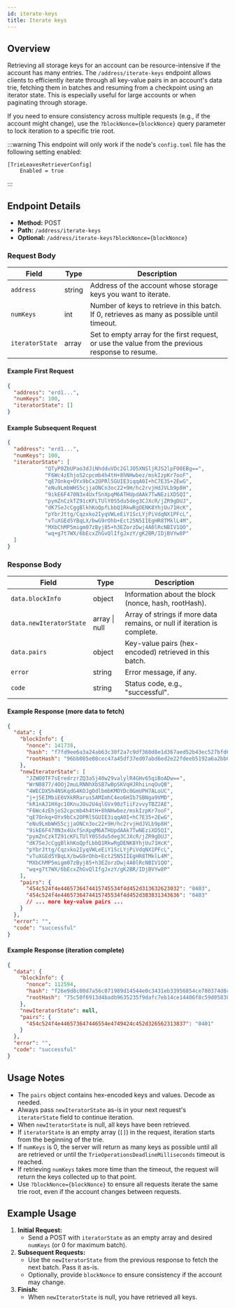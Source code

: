```yaml
---
id: iterate-keys
title: Iterate keys
---
```


[comment]: # (mx-abstract)

## Overview

Retrieving all storage keys for an account can be resource-intensive if the account has many entries. The `/address/iterate-keys` endpoint allows clients to efficiently iterate through all key-value pairs in an account's data trie, fetching them in batches and resuming from a checkpoint using an iterator state. This is especially useful for large accounts or when paginating through storage.

If you need to ensure consistency across multiple requests (e.g., if the account might change), use the `?blockNonce={blockNonce}` query parameter to lock iteration to a specific trie root.

:::warning
This endpoint will only work if the node's `config.toml` file has the following setting enabled:

```
[TrieLeavesRetrieverConfig]
    Enabled = true
```
:::

[comment]: # (mx-context-auto)

## Endpoint Details

- **Method:** POST
- **Path:** `/address/iterate-keys`
- **Optional:** `/address/iterate-keys?blockNonce={blockNonce}`

### Request Body

| Field          | Type   | Description                                                                                       |
| -------------- | ------ | --------------------------------------------------------------------------------------------------|
| `address`      | string | Address of the account whose storage keys you want to iterate.                                    |
| `numKeys`      | int    | Number of keys to retrieve in this batch. If 0, retrieves as many as possible until timeout.      |
| `iteratorState`| array  | Set to empty array for the first request, or use the value from the previous response to resume.  |

#### Example First Request

```json
{
  "address": "erd1...",
  "numKeys": 100,
  "iteratorState": []
}
```

#### Example Subsequent Request

```json
{
  "address": "erd1...",
  "numKeys": 100,
  "iteratorState": [
            "QTyP0ZbUPao3dJiNhdduVDc2GlJO5XNSljRJS2lpF00EBg==",
            "F6Wc4zEhjoS2cpcmb4h4tH+8hNHwbez/mskIzpKr7ooF",
            "qE7Onkq+OYx9bCx2OPRl5GUIE3iqqA0I+hC7E35+2EwG",
            "eNu9LmbWHS5cjjaONCn3oc22+9H/hc2rvjHdJVLb9p8H",
            "9ikE6F470N3x4UxfSnXpqM6ATHUpdAAk7TwNEziXD5QI",
            "pymZnCzkTZ91cKFLTUlY0S5du5deg3CJXcR/jZR9gDUJ",
            "dK7SeJcCggBlkhKoQpfLbbQ1RkwRgDENK8YhjUu71HcK",
            "pYbrJttg/Cqzxko2IyqVWLeEiY1ScLYjPiVdqNX1PFcL",
            "vTuXGEd5YBqLX/bwG9rOhb+Ect25N5IIEgHR8TMklL4M",
            "MXbChMP5migm07zByj85+h3EZorzDwj4A0lRcNBIV1QO",
            "wq+g7t7WX/6bEcxZhGvQlIfgJxzY/gK2BR/IDjBVYw8P"
  ]
}
```


### Response Body

| Field                   | Type                | Description                                                                 |
|-------------------------|---------------------|-----------------------------------------------------------------------------|
| `data.blockInfo`        | object              | Information about the block (nonce, hash, rootHash).                        |
| `data.newIteratorState` | array \| null       | Array of strings if more data remains, or null if iteration is complete.    |
| `data.pairs`            | object              | Key-value pairs (hex-encoded) retrieved in this batch.                      |
| `error`                 | string              | Error message, if any.                                                      |
| `code`                  | string              | Status code, e.g., "successful".                                            |

#### Example Response (more data to fetch)

```json
{
  "data": {
    "blockInfo": {
      "nonce": 141738,
      "hash": "f7fd9ee6a3a24ab63c30f2a7c9df360d8e1d367aed52b43ec527bfd6aa8eae35",
      "rootHash": "96bb085e08cec47a45df37ed07abd6ed2e22fdeeb5192a6a2bb624cb8c18b3e1"
    },
    "newIteratorState": [
      "JZWO0TF7sEredrzrZQ3aSj40w29valylR4GHv65qiBoADw==",
      "WrN0877/4OOj2muLRNNhXbSB7wBpSKVqHJRhiinqOuQB",
      "4WECDX5h4NSKqdG4KOJgOdlbmbKMOYDc0GmUPH7ALoUC",
      "j+j5EIMbiE6VXkRRarus5AMImhC4eo6HIb7SBNga9VMD",
      "kR1nAJ1HXgc1OKnuJOu2U4qlGVx90zTiiFzvvyTBZ2AE",
      "F6Wc4zEhjoS2cpcmb4h4tH+8hNHwbez/mskIzpKr7ooF",
      "qE7Onkq+OYx9bCx2OPRl5GUIE3iqqA0I+hC7E35+2EwG",
      "eNu9LmbWHS5cjjaONCn3oc22+9H/hc2rvjHdJVLb9p8H",
      "9ikE6F470N3x4UxfSnXpqM6ATHUpdAAk7TwNEziXD5QI",
      "pymZnCzkTZ91cKFLTUlY0S5du5deg3CJXcR/jZR9gDUJ",
      "dK7SeJcCggBlkhKoQpfLbbQ1RkwRgDENK8YhjUu71HcK",
      "pYbrJttg/Cqzxko2IyqVWLeEiY1ScLYjPiVdqNX1PFcL",
      "vTuXGEd5YBqLX/bwG9rOhb+Ect25N5IIEgHR8TMklL4M",
      "MXbChMP5migm07zByj85+h3EZorzDwj4A0lRcNBIV1QO",
      "wq+g7t7WX/6bEcxZhGvQlIfgJxzY/gK2BR/IDjBVYw8P"
    ],
    "pairs": {
      "454c524f4e4465736474415745534f4d452d313632623032": "0403",
      "454c524f4e4465736474415745534f4d452d383831343636": "0403"
      // ... more key-value pairs ...
    }
  },
  "error": "",
  "code": "successful"
}
```

#### Example Response (iteration complete)

```json
{
  "data": {
    "blockInfo": {
      "nonce": 112594,
      "hash": "f26e9d8c00d7a56c071989d14544e0c3431eb33956854ce780374d8c08b4aa9f",
      "rootHash": "75c50f6913d4badb9635235f9dafc7eb14ce14406f8c59d05838ff25021c009f"
    },
    "newIteratorState": null,
    "pairs": {
      "454c524f4e446573647446554e4749424c452d326562313837": "0401"
    }
  },
  "error": "",
  "code": "successful"
}
```

[comment]: # (mx-context-auto)

## Usage Notes

- The `pairs` object contains hex-encoded keys and values. Decode as needed.
- Always pass `newIteratorState` as-is in your next request's `iteratorState` field to continue iteration.
- When `newIteratorState` is null, all keys have been retrieved.
- If `iteratorState` is an empty array (`[]`) in the request, iteration starts from the beginning of the trie.
- If `numKeys` is 0, the server will return as many keys as possible until all are retrieved or until the `TrieOperationsDeadlineMilliseconds` timeout is reached.
- If retrieving `numKeys` takes more time than the timeout, the request will return the keys collected up to that point.
- Use `?blockNonce={blockNonce}` to ensure all requests iterate the same trie root, even if the account changes between requests.

[comment]: # (mx-context-auto)

## Example Usage

1. **Initial Request:**
   - Send a POST with `iteratorState` as an empty array and desired `numKeys` (or 0 for maximum batch).
2. **Subsequent Requests:**
   - Use the `newIteratorState` from the previous response to fetch the next batch. Pass it as-is.
   - Optionally, provide `blockNonce` to ensure consistency if the account may change.
3. **Finish:**
   - When `newIteratorState` is null, you have retrieved all keys.
